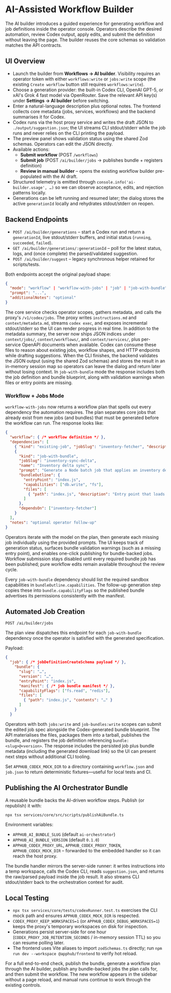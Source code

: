 # AI-Assisted Workflow Builder

The AI builder introduces a guided experience for generating workflow and job definitions inside the operator console. Operators describe the desired automation, review Codex output, apply edits, and submit the definition without leaving the page. The builder reuses the core schemas so validation matches the API contracts.

## UI Overview
- Launch the builder from **Workflows → AI builder**. Visibility requires an operator token with either `workflows:write` or `jobs:write` scope (the existing `Create workflow` button still requires `workflows:write`).
- Choose a generation provider: the built-in Codex CLI, OpenAI GPT-5, or xAI's Grok 4 fast model via OpenRouter. Save the relevant API key(s) under **Settings → AI builder** before switching.
- Enter a natural-language description plus optional notes. The frontend collects core metadata (jobs, services, workflows) and the backend summarises it for Codex.
- Codex runs via the host proxy service and writes the draft JSON to `./output/suggestion.json`; the UI streams CLI stdout/stderr while the job runs and never relies on the CLI printing the payload.
- The preview panel shows validation status using the shared Zod schemas. Operators can edit the JSON directly.
- Available actions:
  - **Submit workflow** (POST `/workflows`)
  - **Submit job** (POST `/ai/builder/jobs` → publishes bundle + registers definition)
  - **Review in manual builder** – opens the existing workflow builder pre-populated with the AI draft.
- Structured telemetry is emitted through `console.info('ai-builder.usage', …)` so we can observe acceptance, edits, and rejection patterns locally.
- Generations can be left running and resumed later; the dialog stores the active `generationId` locally and rehydrates stdout/stderr on reopen.

## Backend Endpoints

- `POST /ai/builder/generations` – start a Codex run and return a `generationId`, live stdout/stderr buffers, and initial status (`running`, `succeeded`, `failed`).
- `GET /ai/builder/generations/:generationId` – poll for the latest status, logs, and (once complete) the parsed/validated suggestion.
- `POST /ai/builder/suggest` – legacy synchronous helper retained for scripts/tests.

Both endpoints accept the original payload shape:

```json
{
  "mode": "workflow" | "workflow-with-jobs" | "job" | "job-with-bundle",
  "prompt": "...",
  "additionalNotes": "optional"
}
```

The core service checks operator scopes, gathers metadata, and calls the proxy's `/v1/codex/jobs`. The proxy writes `instructions.md` and `context/metadata.md`, streams `codex exec`, and exposes incremental stdout/stderr so the UI can render progress in real time. In addition to the metadata summary, the server now ships JSON indices under `context/jobs/`, `context/workflows/`, and `context/services/`, plus per-service OpenAPI documents when available. Codex can consume these files to reason about existing jobs, workflow shapes, and HTTP endpoints while drafting suggestions. When the CLI finishes, the backend validates the JSON output (using the shared Zod schemas) and stores the result in an in-memory session map so operators can leave the dialog and return later without losing context. In `job-with-bundle` mode the response includes both the job definition and bundle blueprint, along with validation warnings when files or entry points are missing.

### Workflow + Jobs Mode

`workflow-with-jobs` now returns a workflow plan that spells out every dependency the automation requires. The plan separates core jobs that already exist from new jobs (and bundles) that must be generated before the workflow can run. The response looks like:

```json
{
  "workflow": { /* workflow definition */ },
  "dependencies": [
    { "kind": "existing-job", "jobSlug": "inventory-fetcher", "description": "Reuses the core fetch job" },
    {
      "kind": "job-with-bundle",
      "jobSlug": "inventory-sync-delta",
      "name": "Inventory delta sync",
      "prompt": "Generate a Node batch job that applies an inventory delta payload",
      "bundleOutline": {
        "entryPoint": "index.js",
        "capabilities": ["db.write", "fs"],
        "files": [
          { "path": "index.js", "description": "Entry point that loads and applies the delta" }
        ]
      },
      "dependsOn": ["inventory-fetcher"]
    }
  ],
  "notes": "optional operator follow-up"
}
```

Operators iterate with the model on the plan, then generate each missing job individually using the provided prompts. The UI keeps track of generation status, surfaces bundle validation warnings (such as a missing entry point), and enables one-click publishing for bundle-backed jobs. Workflow submission stays disabled until every required bundle job has been published; pure workflow edits remain available throughout the review cycle.

Every `job-with-bundle` dependency should list the required sandbox capabilities in `bundleOutline.capabilities`. The follow-up generation step copies these into `bundle.capabilityFlags` so the published bundle advertises its permissions consistently with the manifest.

## Automated Job Creation

`POST /ai/builder/jobs`

The plan view dispatches this endpoint for each `job-with-bundle` dependency once the operator is satisfied with the generated specification.

Payload:

```json
{
  "job": { /* jobDefinitionCreateSchema payload */ },
    "bundle": {
      "slug": "…",
      "version": "…",
      "entryPoint": "index.js",
      "manifest": { /* job bundle manifest */ },
      "capabilityFlags": ["fs.read", "redis"],
      "files": [
        { "path": "index.js", "contents": "…" }
      ]
    }
  }
```

Operators with both `jobs:write` and `job-bundles:write` scopes can submit the edited job spec alongside the Codex-generated bundle blueprint. The API materialises the files, packages them into a tarball, publishes the bundle, and registers the job definition referencing `bundle:<slug>@<version>`. The response includes the persisted job plus bundle metadata (including the generated download link) so the UI can present next steps without additional CLI tooling.

Set `APPHUB_CODEX_MOCK_DIR` to a directory containing `workflow.json` and `job.json` to return deterministic fixtures—useful for local tests and CI.

## Publishing the AI Orchestrator Bundle
A reusable bundle backs the AI-driven workflow steps. Publish (or republish) it with:

```
npx tsx services/core/src/scripts/publishAiBundle.ts
```

Environment variables:

- `APPHUB_AI_BUNDLE_SLUG` (default `ai-orchestrator`)
- `APPHUB_AI_BUNDLE_VERSION` (default `0.1.0`)
- `APPHUB_CODEX_PROXY_URL`, `APPHUB_CODEX_PROXY_TOKEN`, `APPHUB_CODEX_MOCK_DIR` – forwarded to the embedded handler so it can reach the host proxy.

The bundle handler mirrors the server-side runner: it writes instructions into a temp workspace, calls the Codex CLI, reads `suggestion.json`, and returns the raw/parsed payload inside the job result. It also streams CLI stdout/stderr back to the orchestration context for audit.

## Local Testing
- `npx tsx services/core/tests/codexRunner.test.ts` exercises the CLI mock path and ensures `APPHUB_CODEX_MOCK_DIR` is respected.
- `CODEX_PROXY_KEEP_WORKSPACES=1` (or `APPHUB_CODEX_DEBUG_WORKSPACES=1`) keeps the proxy's temporary workspaces on disk for inspection.
- Generations persist server-side for one hour (`CODEX_PROXY_JOB_RETENTION_SECONDS` / in-memory session TTL) so you can resume polling later.
- The frontend uses Vite aliases to import `zodSchemas.ts` directly; run `npm run dev --workspace @apphub/frontend` to verify hot reload.

For a full end-to-end check, publish the bundle, generate a workflow plan through the AI builder, publish any bundle-backed jobs the plan calls for, and then submit the workflow. The new workflow appears in the sidebar without a page reload, and manual runs continue to work through the existing controls.
